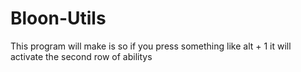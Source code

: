 # Bloon-Utils
This program will make is so if you press something like alt + 1 it will activate the second row of abilitys
